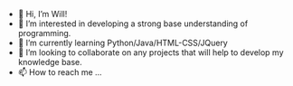 - 👋 Hi, I’m Will!
- 👀 I’m interested in developing a strong base understanding of programming.
- 🌱 I’m currently learning Python/Java/HTML-CSS/JQuery
- 💞️ I’m looking to collaborate on any projects that will help to develop my knowledge base.
- 📫 How to reach me ...

<!---
wmfranklin20/wmfranklin20 is a ✨ special ✨ repository because its `README.md` (this file) appears on your GitHub profile.
You can click the Preview link to take a look at your changes.
--->
